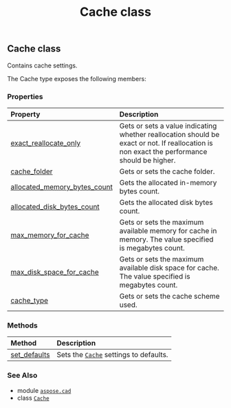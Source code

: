 ﻿---
title: Cache class
second_title: Aspose.CAD for Python via .NET API References
description: 
type: docs
weight: 20
url: /python-net/aspose.cad/cache/
is_root: false
---

## Cache class

Contains cache settings.



The Cache type exposes the following members:

### Properties
| Property | Description |
| :- | :- |
| [exact_reallocate_only](/cad/python-net/aspose.cad/cache/exact_reallocate_only) | Gets or sets a value indicating whether reallocation should be exact or not. If reallocation is non exact the performance should be higher. |
| [cache_folder](/cad/python-net/aspose.cad/cache/cache_folder) | Gets or sets the cache folder. |
| [allocated_memory_bytes_count](/cad/python-net/aspose.cad/cache/allocated_memory_bytes_count) | Gets the allocated in-memory bytes count. |
| [allocated_disk_bytes_count](/cad/python-net/aspose.cad/cache/allocated_disk_bytes_count) | Gets the allocated disk bytes count. |
| [max_memory_for_cache](/cad/python-net/aspose.cad/cache/max_memory_for_cache) | Gets or sets the maximum available memory for cache in memory. The value specified is megabytes count. |
| [max_disk_space_for_cache](/cad/python-net/aspose.cad/cache/max_disk_space_for_cache) | Gets or sets the maximum available disk space for cache. The value specified is megabytes count. |
| [cache_type](/cad/python-net/aspose.cad/cache/cache_type) | Gets or sets the cache scheme used. |


### Methods
| Method | Description |
| :- | :- |
| [set_defaults](/cad/python-net/aspose.cad/cache/set_defaults/#) | Sets the [`Cache`](/cad/python-net/aspose.cad/cache) settings to defaults. |



### See Also
* module [`aspose.cad`](..)
* class [`Cache`](/cad/python-net/aspose.cad/cache)
